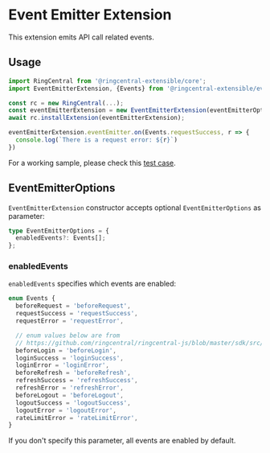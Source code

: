 # Event Emitter Extension

This extension emits API call related events.


## Usage

```ts
import RingCentral from '@ringcentral-extensible/core';
import EventEmitterExtension, {Events} from '@ringcentral-extensible/events';

const rc = new RingCentral(...);
const eventEmitterExtension = new EventEmitterExtension(eventEmitterOptions);
await rc.installExtension(eventEmitterExtension);

eventEmitterExtension.eventEmitter.on(Events.requestSuccess, r => {
  console.log(`There is a request error: ${r}`)
})
```

For a working sample, please check this [test case](../../../test/event_emitter_extension.spec.ts).


## EventEmitterOptions

`EventEmitterExtension` constructor accepts optional `EventEmitterOptions` as parameter:

```ts
type EventEmitterOptions = {
  enabledEvents?: Events[];
};
```

### enabledEvents

`enabledEvents` specifies which events are enabled:

```ts
enum Events {
  beforeRequest = 'beforeRequest',
  requestSuccess = 'requestSuccess',
  requestError = 'requestError',

  // enum values below are from
  // https://github.com/ringcentral/ringcentral-js/blob/master/sdk/src/platform/Platform.ts
  beforeLogin = 'beforeLogin',
  loginSuccess = 'loginSuccess',
  loginError = 'loginError',
  beforeRefresh = 'beforeRefresh',
  refreshSuccess = 'refreshSuccess',
  refreshError = 'refreshError',
  beforeLogout = 'beforeLogout',
  logoutSuccess = 'logoutSuccess',
  logoutError = 'logoutError',
  rateLimitError = 'rateLimitError',
}
```

If you don't specify this parameter, all events are enabled by default.
